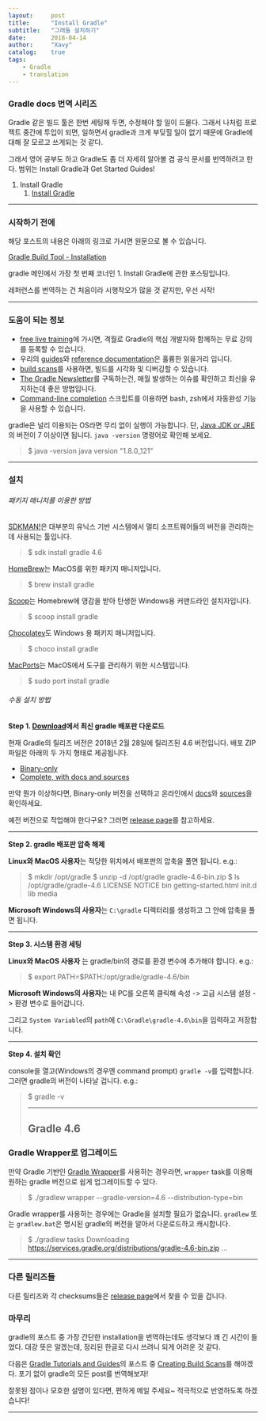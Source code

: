 ```yaml
---
layout:     post
title:      "Install Gradle"
subtitle:   "그래들 설치하기"
date:       2018-04-14
author:     "Xavy"
catalog:    true
tags:
    - Gradle
    - translation 
---
```


### Gradle docs 번역 시리즈

Gradle 같은 빌드 툴은 한번 세팅해 두면, 수정해야 할 일이 드물다. 
그래서 나처럼 프로젝트 중간에 투입이 되면, 일하면서 gradle과 크게 부딪힐 일이 없기 때문에 Gradle에 대해 잘 모르고 쓰게되는 것 같다.

그래서 영어 공부도 하고 Gradle도 좀 더 자세히 알아볼 겸 공식 문서를 번역하려고 한다.
범위는 Install Gradle과 Get Started Guides!

1. Install Gradle
    1. [Install Gradle](https://dodo4513.github.io/2018/04/14/install_gradle/)


- - -

### 시작하기 전에

해당 포스트의 내용은 아래의 링크로 가시면 원문으로 볼 수 있습니다.

[Gradle Build Tool - Installation](https://gradle.org/install/)

gradle 메인에서 가장 첫 번째 코너인 1. Install Gradle에 관한 포스팅입니다.

레퍼런스를 번역하는 건 처음이라 시행착오가 많을 것 같지만, 우선 시작!

- - -

### 도움이 되는 정보

* [free live training](https://gradle.org/training/)에 가시면, 격월로 Gradle의 핵심 개발자와 함께하는 무료 강의를 등록할 수 있습니다.
* 우리의 [guides](https://gradle.org/guides/)와 [reference documentation](https://docs.gradle.org/current/userguide/userguide.html)은 훌륭한 읽을거리 입니다.
* [build scans](https://scans.gradle.com/get-started)를 사용하면, 빌드를 시각화 및 디버깅할 수 있습니다.
* [The Gradle Newsletter](https://newsletter.gradle.com/)를 구독하는건, 매월 발생하는 이슈를 확인하고 최신을 유지하는데 좋은 방법입니다. 
* [Command-line completion](https://github.com/gradle/gradle-completion) 스크립트를 이용하면 bash, zsh에서 자동완성 기능을 사용할 수 있습니다.

gradle은 널리 이용되는 OS라면 무리 없이 실행이 가능합니다. 단, [Java JDK or JRE](http://www.oracle.com/technetwork/java/javase/downloads/index.html)의 버전이 7 이상이면 됩니다. `java -version` 명령어로 확인해 보세요.


>$ java -version
>java version "1.8.0_121"


- - -

### 설치

###### 패키지 매니저를 이용한 방법

[SDKMAN!](http://sdkman.io/)은 대부분의 유닉스 기반 시스템에서 멀티 소프트웨어들의 버전을 관리하는데 사용되는 툴입니다.

>$ sdk install gradle 4.6

[HomeBrew](https://brew.sh/)는 MacOS를 위한 패키지 매니저입니다.

>$ brew install gradle

[Scoop](http://scoop.sh/)는 Homebrew에 영감을 받아 탄생한 Windows용 커맨드라인 설치자입니다.

>$ scoop install gradle

[Chocolatey](https://chocolatey.org/)도 Windows 용 패키지 매니저입니다.

>$ choco install gradle

[MacPorts](https://www.macports.org/)는 MacOS에서 도구를 관리하기 위한 시스템입니다.

>$ sudo port install gradle

###### 수동 설치 방법

**Step 1. [Download](https://gradle.org/releases/)에서 최신 gradle 배포판 다운로드**

현재 Gradle의 릴리즈 버전은 2018년 2월 28일에 릴리즈된 4.6 버전입니다. 배포 ZIP 파일은 아래의 두 가지 형태로 제공됩니다.
* [Binary-only](https://gradle.org/next-steps/?version=4.6&format=bin)
* [Complete, with docs and sources](https://gradle.org/next-steps/?version=4.6&format=all)

만약 뭔가 이상하다면, Binary-only 버전을 선택하고 온라인에서 [docs](https://docs.gradle.org/current/userguide/userguide.html)와 [sources](https://github.com/gradle/gradle)을 확인하세요.

예전 버전으로 작업해야 한다구요? 그러면 [release page](https://gradle.org/releases/)를 참고하세요.

- - -

**Step 2. gradle 배포판 압축 해제**

**Linux와 MacOS 사용자**는 적당한 위치에서 배포판의 압축을 풀면 됩니다. e.g.:

>$ mkdir /opt/gradle
>$ unzip -d /opt/gradle gradle-4.6-bin.zip
>$ ls /opt/gradle/gradle-4.6
>LICENSE    NOTICE    bin    getting-started.html    init.d    lib    media  

**Microsoft Windows의 사용자**는 `C:\gradle` 디렉터리를 생성하고 그 안에 압축을 풀면 됩니다.

- - -

**Step 3. 시스템 환경 세팅**

**Linux와 MacOS 사용자** 는 gradle/bin의 경로를 환경 변수에 추가해야 합니다. e.g.:

>$ export PATH=$PATH:/opt/gradle/gradle-4.6/bin

**Microsoft Windows의 사용자**는 내 PC를 오른쪽 클릭해 속성 -> 고급 시스템 설정 -> 환경 변수로 들어갑니다.

그리고 `System Variabled`의 `path`에 `C:\Gradle\gradle-4.6\bin`을 입력하고 저장합니다.

- - -

**Step 4. 설치 확인**

console을 열고(Windows의 경우엔 command prompt) `gradle -v`를 입력합니다. 
그러면 gradle의 버전이 나타날 겁니다. e.g.:

>$ gradle -v
>
>------------------------------------------------------------
>Gradle 4.6
>------------------------------------------------------------

### Gradle Wrapper로 업그레이드

만약 Gradle 기반인 [Gradle Wrapper](https://docs.gradle.org/4.6/userguide/gradle_wrapper.html)를 사용하는 경우라면, `wrapper` task를 이용해 원하는 gradle 버전으로 쉽게 업그레이드할 수 있다.  

>$ ./gradlew wrapper --gradle-version=4.6 --distribution-type=bin

Gradle wrapper를 사용하는 경우에는 Gradle을 설치할 필요가 없습니다. `gradlew` 또는 `gradlew.bat`은 명시된 gradle의 버전을 알아서 다운로드하고 캐시합니다.

>$ ./gradlew tasks
>Downloading https://services.gradle.org/distributions/gradle-4.6-bin.zip
>...

- - -

### 다른 릴리즈들

다른 릴리즈와 각 checksums들은 [release page](https://gradle.org/releases/)에서 찾을 수 있을 겁니다.


### 마무리

gradle의 포스트 중 가장 간단한 installation을 번역하는데도 생각보다 꽤 긴 시간이 들었다.
대강 뜻은 알겠는데, 정리된 한글로 다시 쓰려니 되게 어려운 것 같다.  

다음은 [Gradle Tutorials and Guides](https://gradle.org/guides/#getting-started)의 포스트 중 [Creating Build Scans](https://guides.gradle.org/creating-build-scans)를 해야겠다.
포기 없이 gradle의 모든 post를 번역해보자! 

잘못된 점이나 모호한 설명이 있다면, 편하게 메일 주세요~ 적극적으로 반영하도록 하겠습니다!

- - -